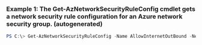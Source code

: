 ### Example 1: The Get-AzNetworkSecurityRuleConfig cmdlet gets a network security rule configuration for an Azure network security group. (autogenerated)
```powershell
PS C:\> Get-AzNetworkSecurityRuleConfig -Name AllowInternetOutBound -NetworkSecurityGroup $networkSecurityGroup
```

